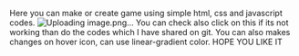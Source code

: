 Here you can make or create game using simple html, css and javascript codes.
![Uploading image.png…]()
You can check also click on this if its not working than do the codes which I have shared on git.
You can also makes changes on hover icon, can use linear-gradient color.
HOPE YOU LIKE IT 
